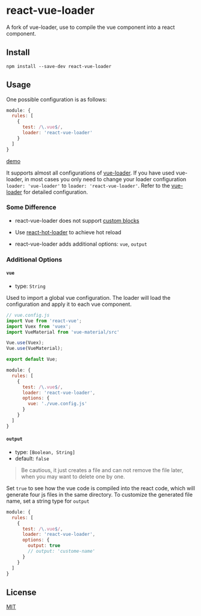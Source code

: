 # react-vue-loader 

A fork of vue-loader, use to compile the vue component into a react component.

## Install
```
npm install --save-dev react-vue-loader
```

## Usage
One possible configuration is as follows:
```javascript
module: {
  rules: [
    {
      test: /\.vue$/,
      loader: 'react-vue-loader'
    }
  ]
}
```
[demo]()

It supports almost all configurations of [vue-loader](https://vue-loader.vuejs.org). If you have used vue-loader, in most cases you only need to change your loader configuration ```loader: 'vue-loader'``` to ```loader: 'react-vue-loader'```. Refer to the [vue-loader](https://vue-loader.vuejs.org) for detailed configuration.

### Some Difference

* react-vue-loader does not support [custom blocks](https://vue-loader.vuejs.org/en/configurations/custom-blocks.html)

* Use [react-hot-loader](https://github.com/gaearon/react-hot-loader) to achieve hot reload

* react-vue-loader adds additional options: ```vue```, ```output```


### Additional Options

#### ```vue```
* type: ```String```

Used to import a global vue configuration. The loader will load the configuration and apply it to each vue component.

```javascript
// vue.config.js
import Vue from 'react-vue';
import Vuex from 'vuex';
import VueMaterial from 'vue-material/src'

Vue.use(Vuex);
Vue.use(VueMaterial);

export default Vue;
```

```javascript
module: {
  rules: [
    {
      test: /\.vue$/,
      loader: 'react-vue-loader',
      options: {
        vue: './vue.config.js'
      }
    }
  ]
}
```

#### ```output```
* type: ```[Boolean, String]```
* default: ```false```

> Be cautious, it just creates a file and can not remove the file later, when you may want to delete one by one.

Set ```true``` to see how the vue code is compiled into the react code, which will generate four js files in the same directory. To customize the generated file name, set a string type for ```output```

```javascript
module: {
  rules: [
    {
      test: /\.vue$/,
      loader: 'react-vue-loader',
      options: {
        output: true
        // output: 'custome-name'
      }
    }
  ]
}
```


## License

[MIT](http://opensource.org/licenses/MIT)
